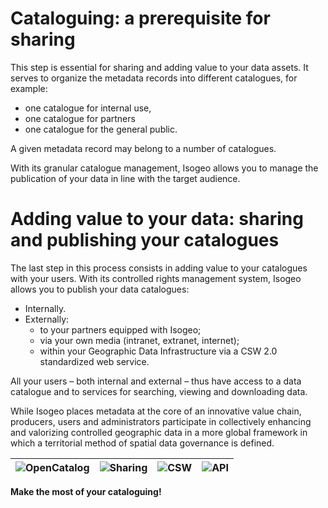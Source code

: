 ﻿# Cataloguing: a prerequisite for sharing

This step is essential for sharing and adding value to your data assets. It serves to organize the metadata records into different catalogues, for example:

* one catalogue for internal use,
* one catalogue for partners
* one catalogue for the general public.

A given metadata record may belong to a number of catalogues.

With its granular catalogue management, Isogeo allows you to manage the publication of your data in line with the target audience.

# Adding value to your data: sharing and publishing your catalogues

The last step in this process consists in adding value to your catalogues with your users. With its controlled rights management system, Isogeo allows you to publish your data catalogues:

* Internally.
* Externally:
    * to your partners equipped with Isogeo;
    * via your own media (intranet, extranet, internet);
    * within your Geographic Data Infrastructure via a CSW 2.0 standardized web service.

All your users – both internal and external – thus have access to a data catalogue and to services for searching, viewing and downloading data.

While Isogeo places metadata at the core of an innovative value chain, producers, users and administrators participate in collectively enhancing and valorizing controlled geographic data in a more global framework in which a territorial method of spatial data governance is defined.

| ![OpenCatalog](/en/images/icone_OpenCatalog_140px.png "Easily publishing your catalogues using OpenCatalog") | ![Sharing](/en/images/icone_partage_140px.png "Sharing and collaborating with other workgroups on the platform") | ![CSW](/fr/images/icone_CSW_140px.png "Exchanging your data with other CSW nodes") | ![API](/fr/images/icone_API_140px.png "Creating data asset access interfaces via the API") |
| :--: | :-- | :--: | :--: |


**Make the most of your cataloguing!**
